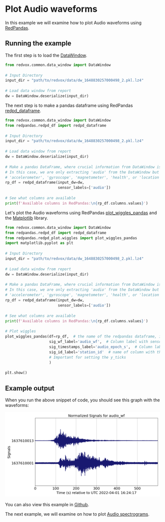 # Plot Audio waveforms

In this example we will examine how to plot Audio waveforms using [RedPandas](https://github.com/RedVoxInc/redpandas).

## Running the example

The first step is to load the
[DataWindow](https://github.com/RedVoxInc/redvox-python-sdk/tree/master/docs/python_sdk/data_window#-redvox-python-sdk-datawindow-manual).

```python
from redvox.common.data_window import DataWindow

# Input Directory
input_dir = "path/to/redvox/data/dw_1648830257000498_2.pkl.lz4"

# Load data window from report
dw = DataWindow.deserialize(input_dir)
```
The next step is to make a pandas dataframe using RedPandas [redpd_dataframe](https://github.com/RedVoxInc/redpandas/blob/master/docs/redpandas/using_redpandas.md#opening-redvox-data-with-redpandas).

```python
from redvox.common.data_window import DataWindow
from redpandas.redpd_df import redpd_dataframe

# Input Directory
input_dir = "path/to/redvox/data/dw_1648830257000498_2.pkl.lz4"

# Load data window from report
dw = DataWindow.deserialize(input_dir)

# Make a pandas DataFrame, where crucial information from DataWindow is extracted
# In this case, we are only extracting 'audio' from the DataWindow but other sensors such as 'barometer',
# 'accelerometer', 'gyroscope', 'magnetometer', 'health', or 'location' are possible
rp_df = redpd_dataframe(input_dw=dw,
                        sensor_labels=['audio'])

# See what columns are available
print(f'Available columns in RedPandas:\n{rp_df.columns.values}')
```

Let's plot the Audio waveforms using RedPandas [plot_wiggles_pandas](https://github.com/RedVoxInc/redpandas/blob/master/docs/redpandas/advance_use_redpandas.md#plot-waveforms)
and the [Matplotlib](https://matplotlib.org/) library.

```python
from redvox.common.data_window import DataWindow
from redpandas.redpd_df import redpd_dataframe
from redpandas.redpd_plot.wiggles import plot_wiggles_pandas
import matplotlib.pyplot as plt

# Input Directory
input_dir = "path/to/redvox/data/dw_1648830257000498_2.pkl.lz4"

# Load data window from report
dw = DataWindow.deserialize(input_dir)

# Make a pandas DataFrame, where crucial information from DataWindow is extracted
# In this case, we are only extracting 'audio' from the DataWindow but other sensors such as 'barometer',
# 'accelerometer', 'gyroscope', 'magnetometer', 'health', or 'location' are possible
rp_df = redpd_dataframe(input_dw=dw,
                        sensor_labels=['audio'])

# See what columns are available
print(f'Available columns in RedPandas:\n{rp_df.columns.values}')

# Plot wiggles
plot_wiggles_pandas(df=rp_df,  # the name of the redpandas dataframe, in this case rp_df
                    sig_wf_label='audio_wf',  # Column label with sensor data, in this case audio
                    sig_timestamps_label='audio_epoch_s',  # Column label with timestamps data
                    sig_id_label='station_id'  # name of column with the ID/names of stations.
                    # Important for setting the y_ticks
                    )

plt.show()
```

## Example output

When you run the above snippet of code, you should see this graph with the waveforms:

![](../img/fig_ex_04.png)

You can also view this example in
[Github](https://github.com/RedVoxInc/redvox-examples/blob/main/examples/ex_04_plot_wiggles_audio/plot_redpandas_wiggles.py).

The next example, we will examine on how to plot [Audio spectrograms](05_plot_spectrogram.md).